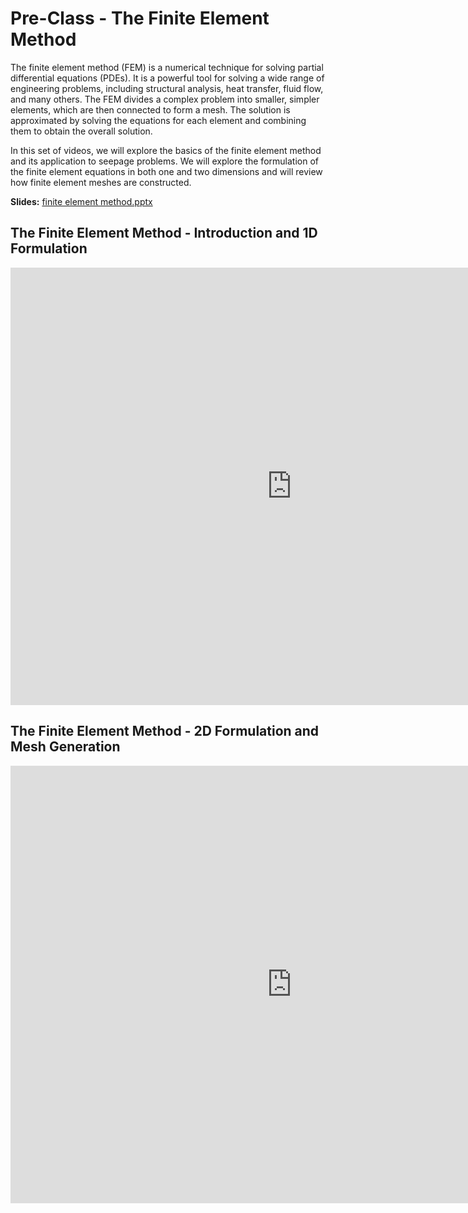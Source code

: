 # Pre-Class - The Finite Element Method

The finite element method (FEM) is a numerical technique for solving partial differential equations (PDEs). It is a powerful tool for solving a wide range of engineering problems, including structural analysis, heat transfer, fluid flow, and many others. The FEM divides a complex problem into smaller, simpler elements, which are then connected to form a mesh. The solution is approximated by solving the equations for each element and combining them to obtain the overall solution.

In this set of videos, we will explore the basics of the finite element method and its application to seepage problems. We will explore the formulation of the finite element equations in both one and two dimensions and will review how finite element meshes are constructed.

**Slides:** [finite element method.pptx](finite%20element%20method.pptx)

## The Finite Element Method - Introduction and 1D Formulation

<iframe width="900" height="700" src="https://www.youtube.com/embed/J3q9gmCVNtg?si=ePkO5OD5J6fo1tAP" title="YouTube video player" frameborder="0" allow="accelerometer; autoplay; clipboard-write; encrypted-media; gyroscope; picture-in-picture; web-share" referrerpolicy="strict-origin-when-cross-origin" allowfullscreen></iframe>

## The Finite Element Method - 2D Formulation and Mesh Generation

<iframe width="900" height="700" src="https://www.youtube.com/embed/xOiG6-PIy-A?si=vFjs6mIvM6jugqh_" title="YouTube video player" frameborder="0" allow="accelerometer; autoplay; clipboard-write; encrypted-media; gyroscope; picture-in-picture; web-share" referrerpolicy="strict-origin-when-cross-origin" allowfullscreen></iframe>